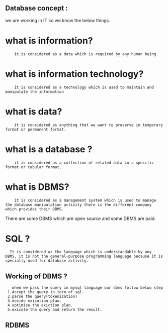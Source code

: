 ## Database concept :
 we are working in IT so we know the below things.
 # what is information?
        it is considered as a data which is required by any human being.
       
 # what is information technology?
        it is considered as a technology which is used to maintain and manipulate the information
  
 # what is data?
        it is considered as anything that we want to preserve in temporary format or permanent format.
       
  # what is a database ?
        it is considered as a collection of related data in a specific format or tabular format.
       
  # what is DBMS?
        it is considered as a management system which is used to manage the database manipulation activity there is the different company which provides their DBMS.
       
  There are some DBMS which are open source and some DBMS are paid.
 
 # SQL ?
      It is considered as the language which is understandable by any DBMS. it is not the general-purpose programming language because it is specially used for database activity.
      
 ## Working of DBMS ?
       when we pass the query in mysql language our dbms follow belwo step
     1.Accept the query in term of sql.
     2.parse the query(tokenization)
     3.decide exicution plan.
     4.optimise the exiction plan.
     5.exicute the query and return the result.
     
   ## RDBMS
        
